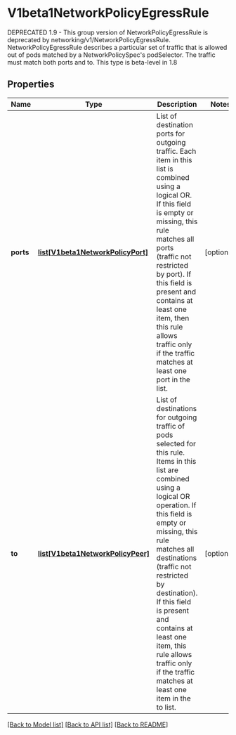# V1beta1NetworkPolicyEgressRule

DEPRECATED 1.9 - This group version of NetworkPolicyEgressRule is deprecated by networking/v1/NetworkPolicyEgressRule. NetworkPolicyEgressRule describes a particular set of traffic that is allowed out of pods matched by a NetworkPolicySpec's podSelector. The traffic must match both ports and to. This type is beta-level in 1.8
## Properties
Name | Type | Description | Notes
------------ | ------------- | ------------- | -------------
**ports** | [**list[V1beta1NetworkPolicyPort]**](V1beta1NetworkPolicyPort.md) | List of destination ports for outgoing traffic. Each item in this list is combined using a logical OR. If this field is empty or missing, this rule matches all ports (traffic not restricted by port). If this field is present and contains at least one item, then this rule allows traffic only if the traffic matches at least one port in the list. | [optional] 
**to** | [**list[V1beta1NetworkPolicyPeer]**](V1beta1NetworkPolicyPeer.md) | List of destinations for outgoing traffic of pods selected for this rule. Items in this list are combined using a logical OR operation. If this field is empty or missing, this rule matches all destinations (traffic not restricted by destination). If this field is present and contains at least one item, this rule allows traffic only if the traffic matches at least one item in the to list. | [optional] 

[[Back to Model list]](../README.md#documentation-for-models) [[Back to API list]](../README.md#documentation-for-api-endpoints) [[Back to README]](../README.md)


